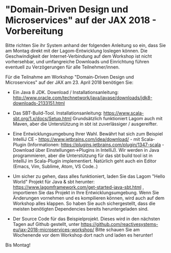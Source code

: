 # "Domain-Driven Design und Microservices" auf der JAX 2018 - Vorbereitung

Bitte richten Sie ihr System anhand der folgenden Anleitung so ein, dass Sie am Montag direkt mit der Lagom-Entwicklung loslegen können. Die Geschwindigkeit der Internet-Verbindung auf dem Workshop ist nicht vorhersehbar, und umfangreiche Downloads und Einrichtung führen eventuell zu Verzögerungen für alle Teilnehmer/innen.


Für die Teilnahme am Workshop "Domain-Driven Design und Microservices" auf der JAX am 23. April 2018 benötigen Sie:

* Ein Java 8 JDK. Download / Installationsanleitung: http://www.oracle.com/technetwork/java/javase/downloads/jdk8-downloads-2133151.html

* Das SBT-Build-Tool. Installationsanleitung: https://www.scala-sbt.org/1.x/docs/Setup.html Grundsätzlich funktioniert Lagom auch mit Maven, aber die Unterstützung in sbt ist zuverlässiger / ausgereifter.

* Eine Entwicklungsumgebung Ihrer Wahl. Bewährt hat sich zum Beispiel IntelliJ CE - https://www.jetbrains.com/idea/download/ -  mit Scala-Plugin (Informationen: https://plugins.jetbrains.com/plugin/1347-scala - Download über Einstellungen->Plugins in IntelliJ). Wir werden in Java programmieren, aber die Unterstützung für das sbt build tool ist in IntelliJ im Scala-Plugin implementiert. Natürlich geht auch ein Editor (Emacs, Vim, Sublime, Atom, VS Code..)

* Um sicher zu gehen, dass alles funktioniert, laden Sie das Lagom "Hello World" Projekt für Java & sbt herunter: https://www.lagomframework.com/get-started-java-sbt.html , importieren Sie das Projekt in Ihre Entwicklungsumgebung. Wenn Sie Änderungen vornehmen und es kompilieren können, wird auch auf dem Workshop alles klappen. So haben Sie auch sichergestellt, dass die meisten benötigten Dependencies bereits heruntergeladen sind.

* Der Source Code für das Beispielprojekt. Dieses wird in den nächsten Tagen auf Github gestellt, unter https://github.com/reactivesystems-eu/jax-2018-microservices-workshop/ Bitte schauen Sie am Wochenende vor dem Workshop dort nach und laden es herunter!

Bis Montag!


